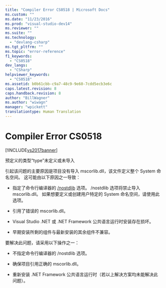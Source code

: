 ```yaml
---
title: "Compiler Error CS0518 | Microsoft Docs"
ms.custom: ""
ms.date: "11/23/2016"
ms.prod: "visual-studio-dev14"
ms.reviewer: ""
ms.suite: ""
ms.technology: 
  - "devlang-csharp"
ms.tgt_pltfrm: ""
ms.topic: "error-reference"
f1_keywords: 
  - "CS0518"
dev_langs: 
  - "CSharp"
helpviewer_keywords: 
  - "CS0518"
ms.assetid: b0b61cbb-c9a7-48c9-9e60-7cdd5ecb3e6c
caps.latest.revision: 8
caps.handback.revision: 8
author: "BillWagner"
ms.author: "wiwagn"
manager: "wpickett"
translationtype: Human Translation
---
```

# Compiler Error CS0518
[!INCLUDE[vs2017banner](../../../csharp/includes/vs2017banner.md)]

预定义的类型“type”未定义或未导入  
  
 引起该问题的主要原因是项目没有导入 mscorlib.dll，该文件定义整个 System 命名空间。  这可能由以下原因之一导致：  
  
-   指定了命令行编译器的 [\/nostdlib](../../../csharp/language-reference/compiler-options/nostdlib-compiler-option.md) 选项。  \/nostdlib 选项将禁止导入 mscorlib.dll。  如果想要定义或创建用户特定的 System 命名空间，请使用此选项。  
  
-   引用了错误的 mscorlib.dll。  
  
-   Visual Studio .NET 或 .NET Framework 公共语言运行时安装存在损坏。  
  
-   早期安装所剩的组件与最新安装的其余组件不兼容。  
  
 要解决此问题，请采用以下操作之一：  
  
-   不指定命令行编译器的 \/nostdlib 选项。  
  
-   确保项目引用正确的 mscorlib.dll。  
  
-   重新安装 .NET Framework 公共语言运行时（若以上解决方案均未能解决此问题）。